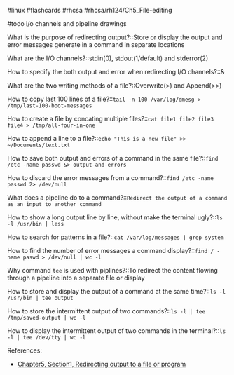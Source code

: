 #linux #flashcards #rhcsa #rhcsa/rh124/Ch5_File-editing 

#todo i/o channels and pipeline drawings

What is the purpose of redirecting output?::Store or display the output and error messages generate in a command in separate locations
<!--SR:!2023-10-12,69,310-->

What are the I/O channels?::stdin(0), stdout(1/default) and stderror(2)
<!--SR:!2023-10-16,73,310-->

How to specify the both output and error when redirecting I/O channels?::&
<!--SR:!2023-10-12,69,310-->

What are the two writing methods of a file?::Overwrite(>) and Append(>>)
<!--SR:!2023-10-12,69,310-->

How to copy last 100 lines of a file?::`tail -n 100 /var/log/dmesg > /tmp/last-100-boot-messages`
<!--SR:!2023-09-22,49,290-->

How to create a file by concating multiple files?::`cat file1 file2 file3 file4 > /tmp/all-four-in-one`
<!--SR:!2023-09-21,48,290-->

How to append a line to a file?::`echo "This is a new file" >> ~/Documents/text.txt`
<!--SR:!2023-10-11,68,310-->

How to save both output and errors of a command in the same file?::`find /etc -name passwd &> output-and-errors`
<!--SR:!2023-10-10,67,310-->

How to discard the error messages from a command?::`find /etc -name passwd 2> /dev/null`
<!--SR:!2023-10-11,68,310-->

What does a pipeline do to a command?::`Redirect the output of a command as an input to another command`
<!--SR:!2023-10-13,70,310-->

How to show a long output line by line, without make the terminal ugly?::`ls -l /usr/bin | less`
<!--SR:!2023-10-14,71,310-->

How to search for patterns in a file?::`cat /var/log/messages | grep system`
<!--SR:!2023-10-15,72,310-->

How to find the number of error messages a command display?::`find / -name paswd > /dev/null | wc -l`
<!--SR:!2023-10-07,64,290-->

Why command `tee` is used with piplines?::To redirect the content flowing through a pipeline into a separate file or display
<!--SR:!2023-09-19,46,290-->

How to store and display the output of a command at the same time?::`ls -l /usr/bin | tee output`
<!--SR:!2023-09-17,44,290-->

How to store the intermittent output of two commands?::`ls -l | tee /tmp/saved-output | wc -l`
<!--SR:!2023-10-10,67,310-->

How to display the intermittent output of two commands in the terminal?::`ls -l | tee /dev/tty | wc -l`
<!--SR:!2023-09-20,47,290-->

References:
- [Chapter5, Section1, Redirecting output to a file or program](rh124-rhel8-official-student-workbook.pdf#pageno=126)